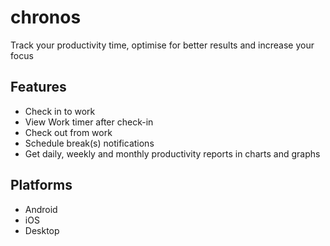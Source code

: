 # chronos
Track your productivity time, optimise for better results and  increase your focus

## Features
- Check in to work
- View Work timer after check-in
- Check out from work
- Schedule break(s) notifications
- Get daily, weekly and monthly productivity reports in charts and graphs

## Platforms
- Android
- iOS
- Desktop
